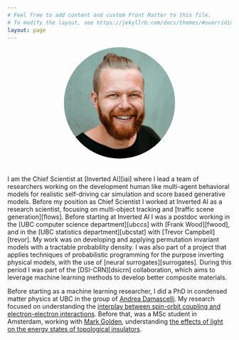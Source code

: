 ```yaml
---
# Feel free to add content and custom Front Matter to this file.
# To modify the layout, see https://jekyllrb.com/docs/themes/#overriding-theme-defaultsg
layout: page
---
```

<div style="text-align:center"><img src="/assets/Berend2017.jpg" height="auto" width="250" style="border-radius:50%">
</div>
<br/><br/> 
I am the Chief Scientist at [Inverted AI][iai] where I lead a team of researchers working on the development human like multi-agent behavioral models for realistic self-driving car simulation and score based generative models.
Before my position as Chief Scientist I worked at Inverted AI as a research scientist, focusing on multi-object tracking and [traffic scene generation][flows].
Before starting at Inverted AI I was a postdoc working in the [UBC computer science department][ubccs] with [Frank Wood][fwood], and in the [UBC statistics department][ubcstat] with [Trevor Campbell][trevor]. My work was on developing and applying permutation invariant models with a tractable probability density. I was also part of a project that applies techniques of probabilistic programming for the purpose inverting physical models, with the use of [neural surrogates][surrogates]. During this period I was part of the [DSI-CRN][dsicrn] collaboration, which aims to leverage machine learning methods to develop better composite materials.

Before starting as a machine learning researcher, I did a PhD in condensed matter physics at UBC in the group of [Andrea Damascelli][andrea]. My research focused on understanding the [interplay between spin-orbit coupling and electron-electron interactions][paper]. Before that, was a MSc student in Amsterdam, working with [Mark Golden][mark], understanding [the effects of light on the energy states of topological insulators][spv]. 

[flows]: https://openreview.net/forum?id=DUsgPi3oCC
[surrogates]: https://arxiv.org/abs/1910.11950
[iai]: https://www.inverted.ai/
[ubccs]: https://www.cs.ubc.ca/
[fwood]: https://www.cs.ubc.ca/~fwood/
[ubcstat]: https://www.stat.ubc.ca/
[trevor]: https://trevorcampbell.me/
[dsicrn]: https://dsi.ubc.ca/data-centric-manufacturing
[andrea]: http://qmlab.ubc.ca/ARPES/PEOPLE/damascelli.html
[paper]: https://www.nature.com/articles/s41567-019-0750-y
[mark]: https://www.uva.nl/en/profile/g/o/m.s.golden/m.s.golden.html
[spv]: https://www.nature.com/articles/srep16309
